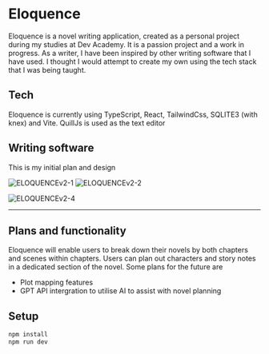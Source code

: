 # Eloquence
Eloquence is a novel writing application, created as a personal project during my studies at Dev Academy. It is a passion project and a work in progress. As a writer, I have been inspired by other writing software that I have used. I thought I would attempt to create my own using the tech stack that I was being taught.

## Tech
Eloquence is currently using TypeScript, React, TailwindCss, SQLITE3 (with knex) and Vite. QuillJs is used as the text editor

## Writing software
This is my initial plan and design

![ELOQUENCEv2-1](https://github.com/James-Idiens/Eloquence/assets/122755528/487f0150-c25d-424c-9216-eeca97c3021e)
![ELOQUENCEv2-2](https://github.com/James-Idiens/Eloquence/assets/122755528/4b7c20bd-7f53-48d5-af63-a3b5d34b9a48)

![ELOQUENCEv2-4](https://github.com/James-Idiens/Eloquence/assets/122755528/a3a14935-8542-429d-8f95-4283172a2eb0)

----

## Plans and functionality
Eloquence will enable users to break down their novels by both chapters and scenes within chapters. Users can plan out characters and story notes in a dedicated section of the novel.
Some plans for the future are
* Plot mapping features
* GPT API intergration to utilise AI to assist with novel planning
   
## Setup
```sh
npm install
npm run dev
```
